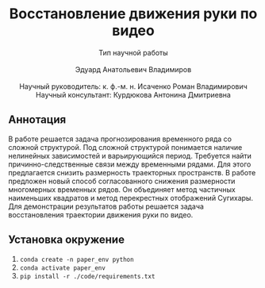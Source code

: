 <div align="center">
  <H1>
    Восстановление движения руки по видео
  </H1>
  Тип научной работы<br><br>
  Эдуард Анатольевич Владимиров
</div><br>
<div align="center">
  Научный руководитель: к. ф.-м. н. Исаченко Роман Владимирович <br>
  Научный консультант: Курдюкова Антонина Дмитриевна
</div>

## Аннотация
В работе решается задача прогнозирования временного ряда со сложной структурой. Под сложной структурой понимается наличие нелинейных зависимостей и варьирующийся период. Требуется найти причинно-следственные связи между временными рядами. Для этого предлагается снизить размерность траекторных пространств. В работе предложен новый способ согласованного снижения размерности многомерных временных рядов. Он объединяет метод частичных наименьших квадратов и метод перекрестных отображений Сугихары. Для демонстрации результатов работы решается задача восстановления траектории движения руки по видео.

## Установка окружение
1. `conda create -n paper_env python`
2. `conda activate paper_env`
3. `pip install -r ./code/requirements.txt`
